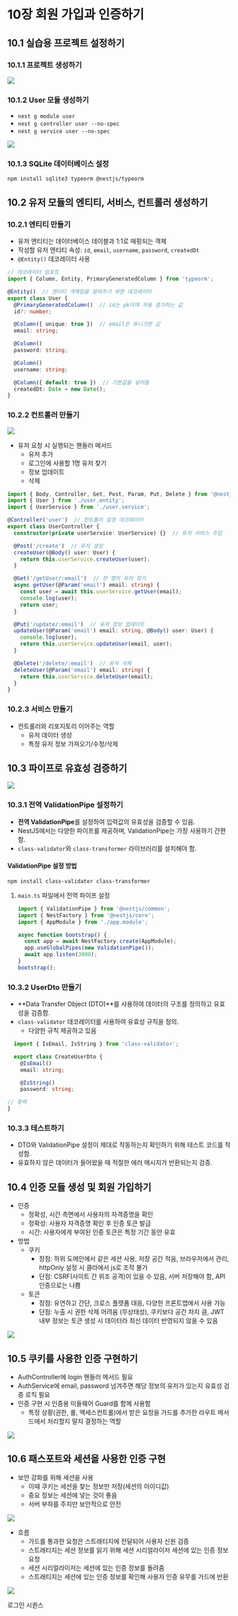 # 10장 회원 가입과 인증하기

## 10.1 실습용 프로젝트 설정하기
### 10.1.1 프로젝트 생성하기

![](attachment/80cfd044d6d5afdca969a4b6c05aaa49.png)
### 10.1.2 User 모듈 생성하기
- `nest g module user`
- `nest g controller user --no-spec`
- `nest g service user --no-spec`

![](attachment/715d98816406e8313f61d785d479f34c.png)
### 10.1.3 SQLite 데이터베이스 설정

```
npm install sqlite3 typeorm @nestjs/typeorm
```


## 10.2 유저 모듈의 엔티티, 서비스, 컨트롤러 생성하기

### 10.2.1 엔티티 만들기
- 유저 엔티티는 데이터베이스 테이블과 1:1로 매핑되는 객체
- 작성할 유저 엔티티 속성: `id`, `email`, `username`, `password`, `createdDt`
- `@Entity()` 데코레이터 사용

```typescript
// 데코레이터 임포트
import { Column, Entity, PrimaryGeneratedColumn } from 'typeorm';

@Entity()  // 엔티티 객체임을 알려주기 위한 데코레이터
export class User {
  @PrimaryGeneratedColumn()  // id는 pk이며 자동 증가하는 값
  id?: number;

  @Column({ unique: true })  // email은 유니크한 값
  email: string;

  @Column()
  password: string;

  @Column()
  username: string;

  @Column({ default: true })  // 기본값을 넣어줌
  createdDt: Date = new Date();
}
```

### 10.2.2 컨트롤러 만들기

![](attachment/09334c9bcfd0cfd62880434641bc23ff.png)
  
- 유저 요청 시 실행되는 핸들러 메서드
    - 유저 추가
    - 로그인에 사용할 1명 유저 찾기
    - 정보 업데이트
    - 삭제

```ts
import { Body, Controller, Get, Post, Param, Put, Delete } from '@nestjs/common';
import { User } from './user.entity';
import { UserService } from './user.service';

@Controller('user')  // 컨트롤러 설정 데코레이터
export class UserController {
  constructor(private userService: UserService) {}  // 유저 서비스 주입

  @Post('/create')  // 유저 생성
  createUser(@Body() user: User) {
    return this.userService.createUser(user);
  }

  @Get('/getUser/:email')  // 한 명의 유저 찾기
  async getUser(@Param('email') email: string) {
    const user = await this.userService.getUser(email);
    console.log(user);
    return user;
  }

  @Put('/update/:email')  // 유저 정보 업데이트
  updateUser(@Param('email') email: string, @Body() user: User) {
    console.log(user);
    return this.userService.updateUser(email, user);
  }

  @Delete('/delete/:email')  // 유저 삭제
  deleteUser(@Param('email') email: string) {
    return this.userService.deleteUser(email);
  }
}
```

### 10.2.3 서비스 만들기

- 컨트롤러와 리포지토리 이어주는 역할
    - 유저 데이터 생성
    - 특정 유저 정보 가져오기/수정/삭제

## 10.3 파이프로 유효성 검증하기

![](attachment/2d5f96e745fa85eed2a0edc6504443b2.png)

### 10.3.1 전역 ValidationPipe 설정하기

- **전역 ValidationPipe**를 설정하여 입력값의 유효성을 검증할 수 있음.
- NestJS에서는 다양한 파이프를 제공하며, ValidationPipe는 가장 사용하기 간편함.
- `class-validator`와 `class-transformer` 라이브러리를 설치해야 함.

#### ValidationPipe 설정 방법

```
npm install class-validator class-transformer
```

1. `main.ts` 파일에서 전역 파이프 설정
   ```typescript
   import { ValidationPipe } from '@nestjs/common';
   import { NestFactory } from '@nestjs/core';
   import { AppModule } from './app.module';

   async function bootstrap() {
     const app = await NestFactory.create(AppModule);
     app.useGlobalPipes(new ValidationPipe());
     await app.listen(3000);
   }
   bootstrap();
   ```

### 10.3.2 UserDto 만들기

- **Data Transfer Object (DTO)**를 사용하여 데이터의 구조를 정의하고 유효성을 검증함.
- `class-validator` 데코레이터를 사용하여 유효성 규칙을 정의.
    - 다양한 규칙 제공하고 있음

```typescript
  import { IsEmail, IsString } from 'class-validator';

  export class CreateUserDto {
    @IsEmail()
    email: string;

    @IsString()
    password: string;

// 중략
}
```

### 10.3.3 테스트하기
- DTO와 ValidationPipe 설정이 제대로 작동하는지 확인하기 위해 테스트 코드를 작성함.
- 유효하지 않은 데이터가 들어왔을 때 적절한 에러 메시지가 반환되는지 검증.

## 10.4 인증 모듈 생성 및 회원 가입하기

- 인증
    - 정확성, 시간 측면에서 사용자의 자격증명을 확인
    - 정확성: 사용자 자격증명 확인 후 인증 토큰 발급
    - 시간: 사용자에게 부여된 인증 토큰은 특정 기간 동안 유효
- 방법
    - 쿠키
        - 장점: 하위 도메인에서 같은 세션 사용, 저장 공간 적음, 브라우저에서 관리, httpOnly 설정 시 클라에서 js로 조작 불가
        - 단점: CSRF(사이트 간 위조 공격)이 있을 수 있음, 서버 저장해야 함, API 인증으로는 나쁨
    - 토큰
        - 장점: 유연하고 간단, 크로스 플랫폼 대응, 다양한 프론트앱에서 사용 가능
        - 단점: 누출 시 권한 삭제 어려움 (무상태성), 쿠키보다 공간 차지 큼, JWT 내부 정보는 토큰 생성 시 데이터라 최신 데이터 반영되지 않을 수 있음

![](attachment/8d4b6fcd7a0d88a53b6a437749e31dd9.png)

## 10.5 쿠키를 사용한 인증 구현하기

- AuthController에 login 핸들러 메서드 필요
- AuthService에 email, password 넘겨주면 해당 정보의 유저가 있는지 유효성 검증 로직 필요
- 인증 구현 시 인증용 미들웨어 Guard를 함께 사용함
    - 특정 상황(권한, 롤, 액세스컨트롤)에서 받은 요청을 가드를 추가한 라우트 메서드에서 처리할지 말지 결정하는 역할

![](attachment/f787395d83ba75562fe0a4cc81716548.png)

## 10.6 패스포트와 세션을 사용한 인증 구현

- 보안 강화를 위해 세션을 사용
    - 이때 쿠키는 세션을 찾는 정보만 저장(세션의 아이디값)
    - 중요 정보는 세션에 넣는 것이 좋음
    - 서버 부하를 주지만 보안적으로 안전

![](attachment/e884c7833392d5ef645115d6e3d447e7.png)

- 흐름
    - 가드를 통과한 요청은 스트래티지에 전달되어 사용자 신원 검증
    - 스트래티지는 세션 정보를 읽기 위해 세션 시리얼라이저 세션에 있는 인증 정보 요청
    - 세션 시리얼라이저는 세션에 있는 인증 정보를 돌려줌
    - 스트래티지는 세션에 있는 인증 정보를 확인해 사용자 인증 유무를 가드에 반환

![](attachment/3d8078c4e01418aef99ff0d450170271.png)

로그인 시퀀스